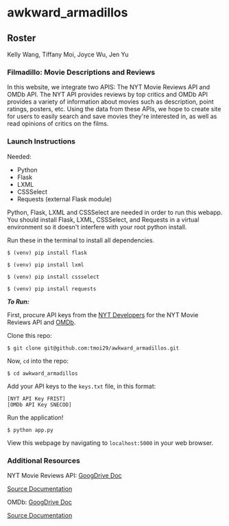 # awkward_armadillos

## Roster

Kelly Wang, Tiffany Moi, Joyce Wu, Jen Yu

### Filmadillo: Movie Descriptions and Reviews

In this website, we integrate two APIS: The NYT Movie Reviews API and OMDb API. The NYT API provides reviews by top critics and OMDb API provides a variety of information about movies such as description, point ratings, posters, etc. Using the data from these APIs, we hope to create site for users to easily search and save movies they're interested in, as well as read opinions of critics on the films. 

### Launch Instructions

Needed: 
* Python
* Flask
* LXML
* CSSSelect
* Requests (external Flask module)

Python, Flask, LXML and CSSSelect are needed in order to run this webapp. You should install Flask, LXML, CSSSelect, and Requests in a virtual environment so it doesn't interfere with your root python install. 

Run these in the terminal to install all dependencies. 
```
$ (venv) pip install flask
```
```
$ (venv) pip install lxml
```
```
$ (venv) pip install cssselect
```
```
$ (venv) pip install requests
```

*__To Run:__*

First, procure API keys from the [NYT Developers](http://developer.nytimes.com/) for the NYT Movie Reviews API and [OMDb](http://www.omdbapi.com/apikey.aspx).

Clone this repo: 
```
$ git clone git@github.com:tmoi29/awkward_armadillos.git
```

Now, ```cd``` into the repo: 
```
$ cd awkward_armadillos
```

Add your API keys to the ```keys.txt``` file, in this format: 
```
[NYT API Key FRIST]
[OMDb API Key SNECOD]
```
Run the application!
```
$ python app.py
```
View this webpage by navigating to ```localhost:5000``` in your web browser. 

### Additional Resources

NYT Movie Reviews API: 
[GoogDrive Doc](https://docs.google.com/a/stuy.edu/document/d/138g9mcEWftJDkWSIxSlhi7eVU6CKA_JUWlwOUcjP1sA/edit?usp=drive_web)

[Source Documentation](http://developer.nytimes.com/movie_reviews_v2.json)

OMDb: 
[GoogDrive Doc](https://drive.google.com/open?id=1hT7aXiAtwTTtCJrx9zArBhlX6mP8RG_V5xldPZjPk8E)

[Source Documentation](http://www.omdbapi.com/)
